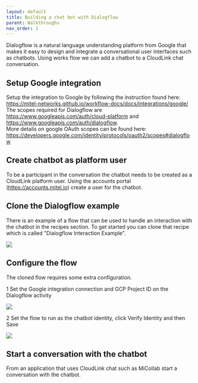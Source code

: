 ```yaml
---
layout: default
title: Building a chat bot with Dialogflow
parent: Walkthroughs
nav_order: 1
---
```


Dialogflow is a natural language understanding platform from Google that makes it easy to design and integrate a conversational user interfaces such as chatbots. Using works flow we can add a chatbot to a CloudLink chat conversation.

## Setup Google integration
Setup the integration to Google by following the instruction found here:  
<https://mitel-networks.github.io/workflow-docs/docs/integrations/google/>  
The scopes required for Dialogflow are https://www.googleapis.com/auth/cloud-platform and https://www.googleapis.com/auth/dialogflow.  
More details on google OAuth scopes can be found here: <https://developers.google.com/identity/protocols/oauth2/scopes#dialogflow>

## Create chatbot as platform user
To be a participant in the conversation the chatbot needs to be created as a CloudLink platform user. Using the accounts portal (<https://accounts.mitel.io>) create a user for the chatbot. 

## Clone the Dialogflow example
There is an example of a flow that can be used to handle an interaction with the chatbot in the recipes section. To get started you can clone that recipe which is called "Dialogflow Interaction Example".

![](../../../assets/walkthroughs/clone-recipe.gif)

## Configure the flow
The cloned flow requires some extra configuration. 

1 Set the Google integration connection and GCP Project ID on the Dialogflow activity

![](../../../assets/walkthroughs/dialogflow-activity-configuration.gif)

2 Set the flow to run as the chatbot identity, click Verify Identity and then Save

![](../../../assets/walkthroughs/dialogfow-set-identity.gif)

## Start a conversation with the chatbot
From an application that uses CloudLink chat such as MiCollab start a conversation with the chatbot.
